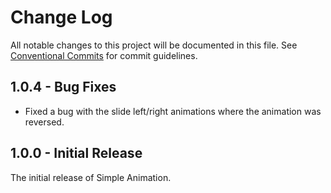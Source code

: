 # Change Log

All notable changes to this project will be documented in this file.
See [Conventional Commits](https://conventionalcommits.org) for commit guidelines.

## 1.0.4 - Bug Fixes

- Fixed a bug with the slide left/right animations where the animation was reversed.

## 1.0.0 - Initial Release

The initial release of Simple Animation.
